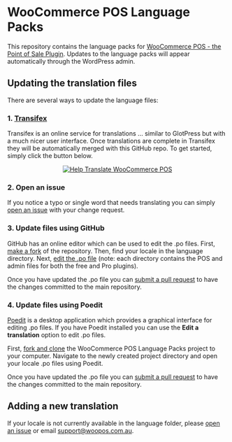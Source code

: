 WooCommerce POS Language Packs
==============================

This repository contains the language packs for [WooCommerce POS - the Point of Sale Plugin](http://woopos.com.au). 
Updates to the language packs will appear automatically through the WordPress admin.

## Updating the translation files ##

There are several ways to update the language files:

### 1. [Transifex](https://www.transifex.com/projects/p/woocommerce-pos/) ###

Transifex is an online service for translations ... similar to GlotPress but with a much nicer user interface. Once translations are complete in Transifex they will be automatically merged with this GitHub repo. To get started, simply click the button below.

<p style="text-align:center">
<a href="https://www.transifex.com/projects/p/woocommerce-pos/"><img src="http://woopos.com.au/wp-content/uploads/2015/06/help-translate.png" alt="Help Translate WooCommerce POS"></a>
</p>

### 2. Open an issue ###

If you notice a typo or single word that needs translating you can simply [open an issue](https://github.com/kilbot/WooCommerce-POS-Language-Packs/issues) with your change request.

### 3. Update files using GitHub ###

GitHub has an online editor which can be used to edit the .po files. First, [make a fork](https://help.github.com/articles/fork-a-repo/) of the repository. 
Then, find your locale in the language directory. Next, [edit the .po file](https://help.github.com/articles/editing-files-in-your-repository/) 
(note: each directory contains the POS and admin files for both the free and Pro plugins).
 
Once you have updated the .po file you can [submit a pull request](https://help.github.com/articles/using-pull-requests/) to have the changes committed to the main repository.

### 4. Update files using Poedit ###

[Poedit](http://poedit.net/) is a desktop application which provides a graphical interface for editing .po files. 
If you have Poedit installed you can use the **Edit a translation** option to edit .po files.

First, [fork and clone](https://help.github.com/articles/fork-a-repo/)  the WooCommerce POS Language Packs project to your computer.
Navigate to the newly created project directory and open your locale .po files using Poedit. 

Once you have updated the .po file you can [submit a pull request](https://help.github.com/articles/using-pull-requests/) to have the changes committed to the main repository.

## Adding a new translation ##

If your locale is not currently available in the language folder, please [open an issue](https://github.com/kilbot/WooCommerce-POS-Language-Packs/issues) or email [support@woopos.com.au](mailto:support@woopos.com.au).